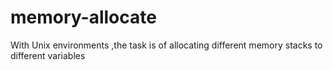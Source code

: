 # memory-allocate
With Unix environments ,the task is of allocating different memory stacks to different variables 
